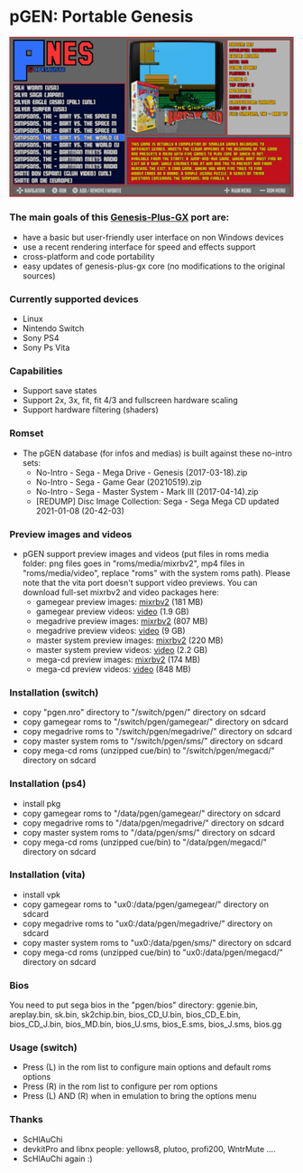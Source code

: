 pGEN: Portable Genesis
===========================

![](https://github.com/Cpasjuste/pemu/raw/master/pgen/data/screenshot.png)

### The main goals of this [Genesis-Plus-GX](https://github.com/ekeeke/Genesis-Plus-GX) port are:
- have a basic but user-friendly user interface on non Windows devices
- use a recent rendering interface for speed and effects support
- cross-platform and code portability
- easy updates of genesis-plus-gx core (no modifications to the original sources)

### Currently supported devices
- Linux
- Nintendo Switch
- Sony PS4
- Sony Ps Vita

### Capabilities
- Support save states
- Support 2x, 3x, fit, fit 4/3 and fullscreen hardware scaling
- Support hardware filtering (shaders)

### Romset
- The pGEN database (for infos and medias) is built against these no-intro sets:
  - No-Intro - Sega - Mega Drive - Genesis (2017-03-18).zip
  - No-Intro - Sega - Game Gear (20210519).zip
  - No-Intro - Sega - Master System - Mark III (2017-04-14).zip
  - [REDUMP] Disc Image Collection: Sega - Sega Mega CD updated 2021-01-08 (20-42-03)

### Preview images and videos
- pGEN support preview images and videos (put files in roms media folder: png files goes in "roms/media/mixrbv2", mp4 files in "roms/media/video", replace "roms" with the system roms path). Please note that the vita port doesn't support video previews.
You can download full-set mixrbv2 and video packages here:
    - gamegear preview images: [mixrbv2](http://files.mydedibox.fr/files/dev/pemu/pgen/pgen_gamegear_mixrbv2.zip) (181 MB)
    - gamegear preview videos: [video](http://files.mydedibox.fr/files/dev/pemu/pgen/pgen_gamegear_video.zip) (1.9 GB)
    - megadrive preview images: [mixrbv2](http://files.mydedibox.fr/files/dev/pemu/pgen/pgen_megadrive_mixrbv2.zip) (807 MB)
    - megadrive preview videos: [video](http://files.mydedibox.fr/files/dev/pemu/pgen/pgen_megadrive_video.zip) (9 GB)
    - master system preview images: [mixrbv2](http://files.mydedibox.fr/files/dev/pemu/pgen/pgen_sms_mixrbv2.zip) (220 MB)
    - master system preview videos: [video](http://files.mydedibox.fr/files/dev/pemu/pgen/pgen_sms_video.zip) (2.2 GB)
    - mega-cd preview images: [mixrbv2](http://files.mydedibox.fr/files/dev/pemu/pgen/pgen_megacd_mixrbv2.zip) (174 MB)
    - mega-cd preview videos: [video](http://files.mydedibox.fr/files/dev/pemu/pgen/pgen_megacd_video.zip) (848 MB)

### Installation (switch)
- copy "pgen.nro" directory to "/switch/pgen/" directory on sdcard
- copy gamegear roms to "/switch/pgen/gamegear/" directory on sdcard
- copy megadrive roms to "/switch/pgen/megadrive/" directory on sdcard
- copy master system roms to "/switch/pgen/sms/" directory on sdcard
- copy mega-cd roms (unzipped cue/bin) to "/switch/pgen/megacd/" directory on sdcard

### Installation (ps4)
- install pkg
- copy gamegear roms to "/data/pgen/gamegear/" directory on sdcard
- copy megadrive roms to "/data/pgen/megadrive/" directory on sdcard
- copy master system roms to "/data/pgen/sms/" directory on sdcard
- copy mega-cd roms (unzipped cue/bin) to "/data/pgen/megacd/" directory on sdcard

### Installation (vita)
- install vpk
- copy gamegear roms to "ux0:/data/pgen/gamegear/" directory on sdcard
- copy megadrive roms to "ux0:/data/pgen/megadrive/" directory on sdcard
- copy master system roms to "ux0:/data/pgen/sms/" directory on sdcard
- copy mega-cd roms (unzipped cue/bin) to "ux0:/data/pgen/megacd/" directory on sdcard

### Bios
You need to put sega bios in the "pgen/bios" directory:
ggenie.bin, areplay.bin, sk.bin, sk2chip.bin, bios_CD_U.bin, bios_CD_E.bin, bios_CD_J.bin, bios_MD.bin, bios_U.sms, bios_E.sms, bios_J.sms, bios.gg

### Usage (switch)
- Press (L) in the rom list to configure main options and default roms options
- Press (R) in the rom list to configure per rom options
- Press (L) AND (R) when in emulation to bring the options menu

### Thanks
- ScHlAuChi
- devkitPro and libnx people: yellows8, plutoo, profi200, WntrMute ....
- ScHlAuChi again :)

